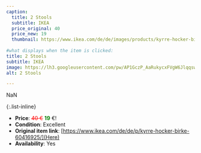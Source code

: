 ```yaml
---
caption:
  title: 2 Stools
  subtitle: IKEA
  price_original: 40
  price_new: 19
  thumbnail: https://www.ikea.com/de/de/images/products/kyrre-hocker-birke__0714153_pe729952_s5.jpg
  
#what displays when the item is clicked:
title: 2 Stools
subtitle: IKEA
image: https://lh3.googleusercontent.com/pw/AP1GczP_AaRukycxFVgW6JlqqswwBtH0luW5DFVJWVEk1YdFfpWt0PXSNoy_4MgqEUpuOqQyTcUGxH3vM6Gg283gGBsFphzbNM__cNZZ9z8R1UcVCu6clIl0BpyJ5cei_uQW2oplumYXBXwVJ3ycZneT-BFqhw=w1220-h1626-s-no-gm?authuser=0
alt: 2 Stools

---
```

NaN

{:.list-inline} 
- **Price**: <span style="color:red"><del>40 €</del></span> <span style="color:green">**19**</span> €!
- **Condition**: Excellent
- **Original item link**: [https://www.ikea.com/de/de/p/kyrre-hocker-birke-60416925/](Here)
- **Availability**: Yes
